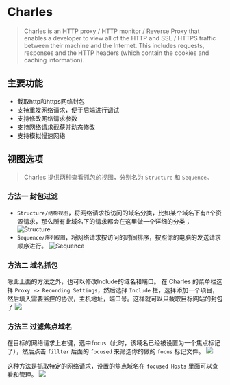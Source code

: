 # Charles

>Charles is an HTTP proxy / HTTP monitor / Reverse Proxy that enables a developer to view all of the HTTP and SSL / HTTPS traffic between their machine and the Internet. This includes requests, responses and the HTTP headers (which contain the cookies and caching information).

## 主要功能

- 截取http和https网络封包
- 支持重发网络请求，便于后端进行调试
- 支持修改网络请求参数
-  支持网络请求截获并动态修改
- 支持模拟慢速网络

## 视图选项

>Charles 提供两种查看抓包的视图，分别名为 `Structure` 和 `Sequence`。

### 方法一 封包过滤

* `Structure/结构视图`，将网络请求按访问的域名分类，比如某个域名下有n个资源请求，那么所有此域名下的请求都会在这里做一个详细的分类；
![Structure](https://gitee.com/chick-lee/typroa_-image_-repo/raw/master/image/202201141056192.png)
* `Sequence/序列视图`，将网络请求按访问的时间排序，按照你的电脑的发送请求顺序进行。
![Sequence](https://gitee.com/chick-lee/typroa_-image_-repo/raw/master/image/202201141124191.png)

### 方法二 域名抓包

除此上面的方法之外，也可以修改Include的域名和端口。  在 Charles 的菜单栏选择 `Proxy -> Recording Settings`，然后选择 `Include` 栏，选择添加一个项目，然后填入需要监控的协议，主机地址，端口号。这样就可以只截取目标网站的封包了
![](https://gitee.com/chick-lee/typroa_-image_-repo/raw/master/image/202201170828680.png)

### 方法三 过滤焦点域名

在目标的网络请求上右键，选中`focus`（此时，该域名已经被设置为一个焦点标记了），然后点击 `fillter` 后面的 `focused` 来筛选你的做的 `focus` 标记文件。
![](https://gitee.com/chick-lee/typroa_-image_-repo/raw/master/image/202201170951306.png)

这种方法是抓取特定的网络请求，设置的焦点域名在 `focused Hosts` 里面可以查看和管理。
![](https://gitee.com/chick-lee/typroa_-image_-repo/raw/master/image/202201170954660.webp)
